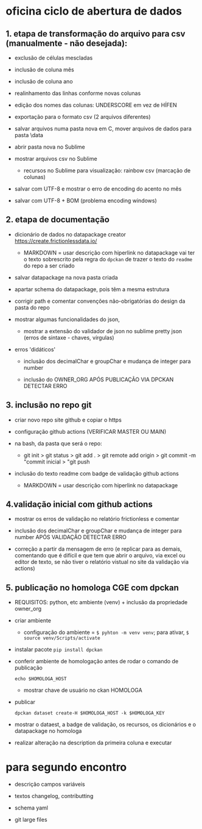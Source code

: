# oficina ciclo de abertura de dados 

## 1. etapa de transformação do arquivo para csv (manualmente - não desejada):

- exclusão de células mescladas

- inclusão de coluna mês

- inclusão de coluna ano

- realinhamento das linhas conforme novas colunas

- edição dos nomes das colunas: UNDERSCORE em vez de HÍFEN

- exportação para o formato csv (2 arquivos diferentes)

- salvar arquivos numa pasta nova em C, mover arquivos de dados para pasta \data

- abrir pasta nova no Sublime

- mostrar arquivos csv no Sublime

  - recursos no Sublime para visualização: rainbow csv (marcação de colunas)

- salvar com UTF-8 e mostrar o erro de encoding do acento no mês 

- salvar com UTF-8 + BOM (problema encoding windows)


## 2. etapa de documentação 

- dicionário de dados no datapackage creator https://create.frictionlessdata.io/

	- MARKDOWN = usar descrição com hiperlink no datapackage vai ter o texto sobrescrito pela regra do `dpckan` de trazer o texto do `readme` do repo a ser criado

- salvar datapackage na nova pasta criada

- apartar schema do datapackage, pois têm a mesma estrutura

- corrigir path e comentar convenções não-obrigatórias do design da pasta do repo

- mostrar algumas funcionalidades do json,  

	- mostrar a extensão do validador de json no sublime pretty json (erros de sintaxe - chaves, vírgulas) 

- erros 'didáticos'

	- inclusão dos decimalChar e groupChar e mudança de integer para number

	- inclusão do OWNER_ORG APÓS PUBLICAÇÃO VIA DPCKAN DETECTAR ERRO


## 3. inclusão no repo git

- criar novo repo site github e copiar o https

- configuração github actions (VERIFICAR MASTER OU MAIN)

- na bash, da pasta que será o repo: 

  - git init > git status > git add . > git remote add origin <URL repo> > git commit -m "commit inicial > "git push <URL repo>

- inclusão do texto readme com badge de validação github actions

	- MARKDOWN = usar descrição com hiperlink no datapackage 


## 4.validação inicial com github actions

- mostrar os erros de validação no relatório frictionless e comentar

- inclusão dos decimalChar e groupChar e mudança de integer para number APÓS VALIDAÇÃO DETECTAR ERRO

- correção a partir da mensagem de erro (e replicar para as demais, comentando que é difícil e que tem que abrir o arquivo, via excel ou editor de texto, se não tiver o relatório vistual no site da validação via actions)


## 5. publicação no homologa CGE com dpckan

* REQUISITOS: 
	python, etc 
	ambiente (venv) + 
	inclusão da propriedade owner_org

- criar ambiente 

 	- configuração do ambiente = `$ pyhton -m venv venv`; para ativar, `$ source venv/Scripts/activate`

- instalar pacote `pip install dpckan`

- conferir ambiente de homologação antes de rodar o comando de publicação

	`echo $HOMOLOGA_HOST`

	- mostrar chave de usuário no ckan HOMOLOGA

- publicar

	`dpckan dataset create-H $HOMOLOGA_HOST -k $HOMOLOGA_KEY`

- mostrar o dataest, a badge de validação, os recursos, os dicionários e o datapackage no homologa

- realizar alteração na description da primeira coluna e executar 

# para segundo encontro

- descrição campos variáveis

- textos changelog, contributting

- schema yaml

- git large files

   